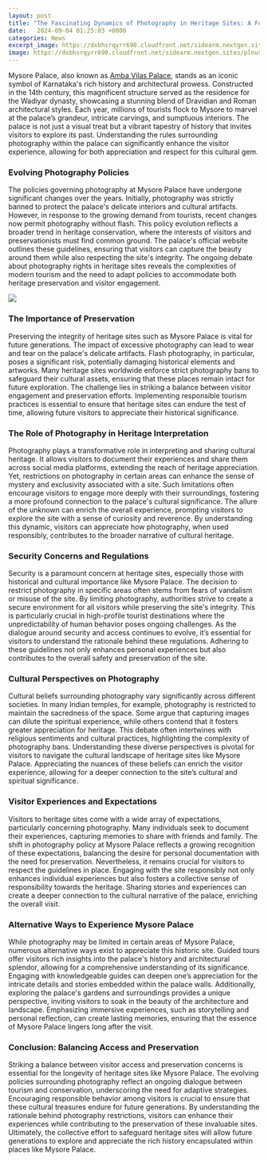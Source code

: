 ```yaml
---
layout: post
title: "The Fascinating Dynamics of Photography in Heritage Sites: A Focus on Mysore Palace"
date:   2024-09-04 01:25:03 +0000
categories: News
excerpt_image: https://dxbhsrqyrr690.cloudfront.net/sidearm.nextgen.sites/plnusealions.com/images/responsive_2023/default_image.png
image: https://dxbhsrqyrr690.cloudfront.net/sidearm.nextgen.sites/plnusealions.com/images/responsive_2023/default_image.png
---
```


Mysore Palace, also known as [Amba Vilas Palace](https://fr.edu.vn/en/Mysore_Palace), stands as an iconic symbol of Karnataka's rich history and architectural prowess. Constructed in the 14th century, this magnificent structure served as the residence for the Wadiyar dynasty, showcasing a stunning blend of Dravidian and Roman architectural styles. Each year, millions of tourists flock to Mysore to marvel at the palace’s grandeur, intricate carvings, and sumptuous interiors. The palace is not just a visual treat but a vibrant tapestry of history that invites visitors to explore its past. Understanding the rules surrounding photography within the palace can significantly enhance the visitor experience, allowing for both appreciation and respect for this cultural gem.
### Evolving Photography Policies
The policies governing photography at Mysore Palace have undergone significant changes over the years. Initially, photography was strictly banned to protect the palace's delicate interiors and cultural artifacts. However, in response to the growing demand from tourists, recent changes now permit photography without flash. This policy evolution reflects a broader trend in heritage conservation, where the interests of visitors and preservationists must find common ground. The palace's official website outlines these guidelines, ensuring that visitors can capture the beauty around them while also respecting the site's integrity. The ongoing debate about photography rights in heritage sites reveals the complexities of modern tourism and the need to adapt policies to accommodate both heritage preservation and visitor engagement.

![](https://dxbhsrqyrr690.cloudfront.net/sidearm.nextgen.sites/plnusealions.com/images/responsive_2023/default_image.png)
### The Importance of Preservation
Preserving the integrity of heritage sites such as Mysore Palace is vital for future generations. The impact of excessive photography can lead to wear and tear on the palace's delicate artifacts. Flash photography, in particular, poses a significant risk, potentially damaging historical elements and artworks. Many heritage sites worldwide enforce strict photography bans to safeguard their cultural assets, ensuring that these places remain intact for future exploration. The challenge lies in striking a balance between visitor engagement and preservation efforts. Implementing responsible tourism practices is essential to ensure that heritage sites can endure the test of time, allowing future visitors to appreciate their historical significance.
### The Role of Photography in Heritage Interpretation
Photography plays a transformative role in interpreting and sharing cultural heritage. It allows visitors to document their experiences and share them across social media platforms, extending the reach of heritage appreciation. Yet, restrictions on photography in certain areas can enhance the sense of mystery and exclusivity associated with a site. Such limitations often encourage visitors to engage more deeply with their surroundings, fostering a more profound connection to the palace's cultural significance. The allure of the unknown can enrich the overall experience, prompting visitors to explore the site with a sense of curiosity and reverence. By understanding this dynamic, visitors can appreciate how photography, when used responsibly, contributes to the broader narrative of cultural heritage.
### Security Concerns and Regulations
Security is a paramount concern at heritage sites, especially those with historical and cultural importance like Mysore Palace. The decision to restrict photography in specific areas often stems from fears of vandalism or misuse of the site. By limiting photography, authorities strive to create a secure environment for all visitors while preserving the site's integrity. This is particularly crucial in high-profile tourist destinations where the unpredictability of human behavior poses ongoing challenges. As the dialogue around security and access continues to evolve, it’s essential for visitors to understand the rationale behind these regulations. Adhering to these guidelines not only enhances personal experiences but also contributes to the overall safety and preservation of the site.
### Cultural Perspectives on Photography
Cultural beliefs surrounding photography vary significantly across different societies. In many Indian temples, for example, photography is restricted to maintain the sacredness of the space. Some argue that capturing images can dilute the spiritual experience, while others contend that it fosters greater appreciation for heritage. This debate often intertwines with religious sentiments and cultural practices, highlighting the complexity of photography bans. Understanding these diverse perspectives is pivotal for visitors to navigate the cultural landscape of heritage sites like Mysore Palace. Appreciating the nuances of these beliefs can enrich the visitor experience, allowing for a deeper connection to the site’s cultural and spiritual significance.
### Visitor Experiences and Expectations
Visitors to heritage sites come with a wide array of expectations, particularly concerning photography. Many individuals seek to document their experiences, capturing memories to share with friends and family. The shift in photography policy at Mysore Palace reflects a growing recognition of these expectations, balancing the desire for personal documentation with the need for preservation. Nevertheless, it remains crucial for visitors to respect the guidelines in place. Engaging with the site responsibly not only enhances individual experiences but also fosters a collective sense of responsibility towards the heritage. Sharing stories and experiences can create a deeper connection to the cultural narrative of the palace, enriching the overall visit.
### Alternative Ways to Experience Mysore Palace
While photography may be limited in certain areas of Mysore Palace, numerous alternative ways exist to appreciate this historic site. Guided tours offer visitors rich insights into the palace's history and architectural splendor, allowing for a comprehensive understanding of its significance. Engaging with knowledgeable guides can deepen one’s appreciation for the intricate details and stories embedded within the palace walls. Additionally, exploring the palace's gardens and surroundings provides a unique perspective, inviting visitors to soak in the beauty of the architecture and landscape. Emphasizing immersive experiences, such as storytelling and personal reflection, can create lasting memories, ensuring that the essence of Mysore Palace lingers long after the visit.
### Conclusion: Balancing Access and Preservation
Striking a balance between visitor access and preservation concerns is essential for the longevity of heritage sites like Mysore Palace. The evolving policies surrounding photography reflect an ongoing dialogue between tourism and conservation, underscoring the need for adaptive strategies. Encouraging responsible behavior among visitors is crucial to ensure that these cultural treasures endure for future generations. By understanding the rationale behind photography restrictions, visitors can enhance their experiences while contributing to the preservation of these invaluable sites. Ultimately, the collective effort to safeguard heritage sites will allow future generations to explore and appreciate the rich history encapsulated within places like Mysore Palace.